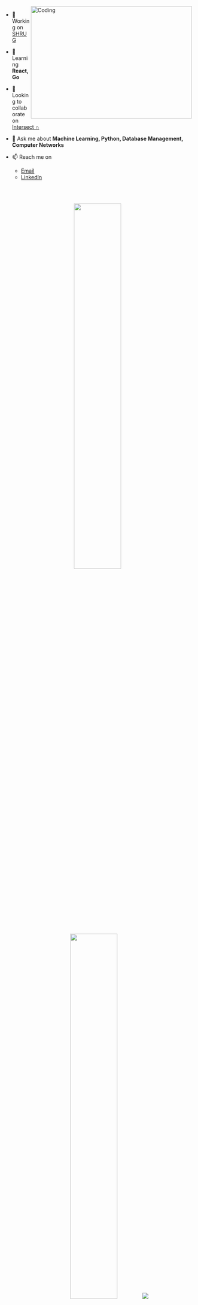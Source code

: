 <!-- [![MasterHead](https://github.com/gopuman/FirstSession/blob/master/oie_ZFhQaTK9ec1G.gif)](https://github.com/gopuman/) -->
<!-- <h1 align="center">Hey!👋 I'm Gopal Nambiar</h1> -->
<img align="right" alt="Coding" height="300" width="430" src="https://c.tenor.com/NOYF3f82b_gAAAAC/programmer.gif">

<!-- <h3 align="left">About me: </h3> -->

- 🔭 Working on [SHRUG](https://github.com/gopuman/SHRUG)

- 🌱 Learning **React, Go**

- 👯 Looking to collaborate on [Intersect ∩](https://github.com/gopuman/Intersect)

- 💬 Ask me about **Machine Learning, Python, Database Management, Computer Networks**

- 📫 Reach me on 
  - [Email](gopalnambiar2@gmail.com)
  - [LinkedIn](https://www.linkedin.com/in/gopal-nambiar2/)
<br>
<br>
<p align="center">
  <img height="50%" width="auto" src ="https://github-readme-stats.vercel.app/api?username=gopuman&show_icons=true&count_private=true&theme=darcula&hide_border=true&hide=issues,contribs&bg_color=00000000">
  <img height="50%" width="auto" src ="https://github-readme-stats.vercel.app/api/top-langs/?username=gopuman&layout=compact&hide_border=true&theme=darcula&bg_color=00000000&langs_count=6&hide=jupyter%20notebook,tex,css,php&">
  <img src ="https://github-readme-streak-stats.herokuapp.com?user=gopuman&theme=darcula&hide_border=true&background=FFFFFF00">
  <br>
  <br>
</p>
